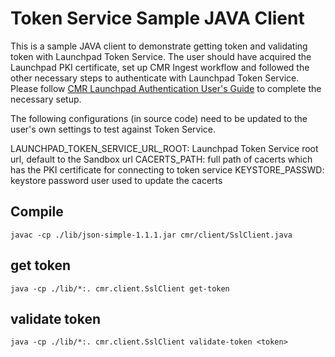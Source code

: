 # Token Service Sample JAVA Client

This is a sample JAVA client to demonstrate getting token and validating token with Launchpad Token Service. The user should have acquired the Launchpad PKI certificate, set up CMR Ingest workflow and followed the other necessary steps to authenticate with Launchpad Token Service. Please follow [CMR Launchpad Authentication User's Guide](https://wiki.earthdata.nasa.gov/display/CMR/Launchpad+Authentication+User%27s+Guide) to complete the necessary setup.

The following configurations (in source code) need to be updated to the user's own settings to test against Token Service.

LAUNCHPAD_TOKEN_SERVICE_URL_ROOT: Launchpad Token Service root url, default to the Sandbox url
CACERTS_PATH: full path of cacerts which has the PKI certificate for connecting to token service
KEYSTORE_PASSWD: keystore password user used to update the cacerts


## Compile
```
javac -cp ./lib/json-simple-1.1.1.jar cmr/client/SslClient.java
```

## get token
```
java -cp ./lib/*:. cmr.client.SslClient get-token
```

## validate token
```
java -cp ./lib/*:. cmr.client.SslClient validate-token <token>
```

